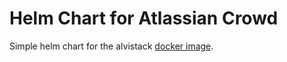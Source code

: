 # Helm Chart for Atlassian Crowd
Simple helm chart for the alvistack [docker image](https://hub.docker.com/r/alvistack/crowd).